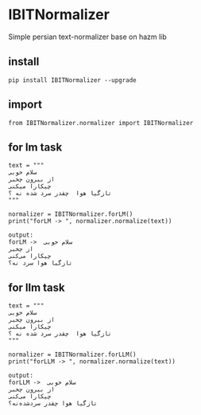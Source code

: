 # IBITNormalizer
Simple persian text-normalizer base on hazm lib

## install
```
pip install IBITNormalizer --upgrade
```

## import

```
from IBITNormalizer.normalizer import IBITNormalizer
```

## for lm task
```
text = """
سلام خوبی
از بیرون چخبر
چیکارا میکنی
تازگیا هوا  چقدر سرد شده نه ؟
"""

normalizer = IBITNormalizer.forLM()
print("forLM -> ", normalizer.normalize(text))

output:
forLM ->  سلام خوبی
از چخبر
چیکارا می‌کنی
تازگیا هوا سرد نه؟
```


## for llm task
```
text = """
سلام خوبی
از بیرون چخبر
چیکارا میکنی
تازگیا هوا  چقدر سرد شده نه ؟
"""

normalizer = IBITNormalizer.forLLM()
print("forLLM -> ", normalizer.normalize(text))

output:
forLLM ->  سلام خوبی
از بیرون چخبر
چیکارا می‌کنی
تازگیا هوا چقدر سرد‌شده‌نه؟
```